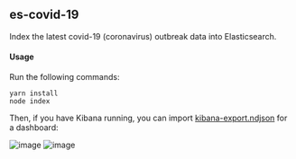 ## es-covid-19

Index the latest covid-19 (coronavirus) outbreak data into Elasticsearch.

#### Usage

Run the following commands:

```
yarn install
node index
```

Then, if you have Kibana running, you can import [kibana-export.ndjson](https://github.com/lukasolson/es-covid-19/blob/master/kibana-export.ndjson) for a dashboard:

![image](https://user-images.githubusercontent.com/1178348/76998522-7a46a780-6912-11ea-84e6-5701a0973fe1.png)
![image](https://user-images.githubusercontent.com/1178348/76998598-9e09ed80-6912-11ea-9431-11909f3f46dc.png)
